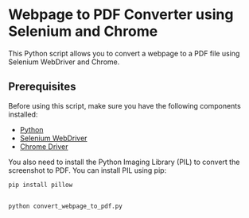 # Webpage to PDF Converter using Selenium and Chrome

This Python script allows you to convert a webpage to a PDF file using Selenium WebDriver and Chrome.

## Prerequisites

Before using this script, make sure you have the following components installed:

- [Python](https://www.python.org/downloads/)
- [Selenium WebDriver](https://www.selenium.dev/documentation/en/webdriver/driver_requirements/)
- [Chrome Driver](https://sites.google.com/chromium.org/driver/)

You also need to install the Python Imaging Library (PIL) to convert the screenshot to PDF. You can install PIL using pip:

```bash
pip install pillow


python convert_webpage_to_pdf.py

